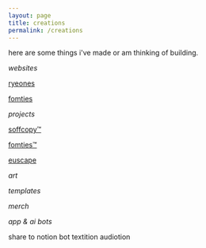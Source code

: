 ```yaml
---
layout: page
title: creations
permalink: /creations
---
```

here are some things i've made or am thinking of building.

_websites_

[ryeones](https://www.ryeones.com/work)

[fomties](https://notes.ryeones.com)

_projects_

[soffcopy™](https://www.soffcopy.com)

[fomties™](https://www.fomties.com)

[euscape](https://www.instagram.com/euscape)

_art_

*templates*

_merch_


*app & ai bots*

share to notion bot 
textition
audiotion
